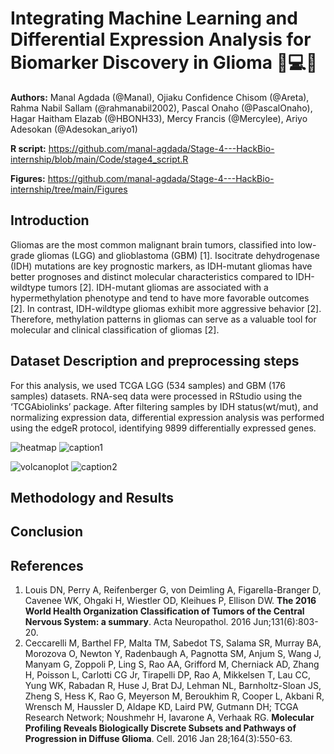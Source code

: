 # Integrating Machine Learning and Differential Expression Analysis for Biomarker Discovery in Glioma 🧬💻🤖

 **Authors:** Manal Agdada (@Manal), Ojiaku Confidence Chisom (@Areta),  Rahma Nabil Sallam (@rahmanabil2002), Pascal Onaho (@PascalOnaho), Hagar Haitham Elazab (@HBONH33), Mercy Francis (@Mercylee), Ariyo Adesokan (@Adesokan_ariyo1)

**R script:** https://github.com/manal-agdada/Stage-4---HackBio-internship/blob/main/Code/stage4_script.R

**Figures:** https://github.com/manal-agdada/Stage-4---HackBio-internship/tree/main/Figures

## Introduction 
Gliomas are the most common malignant brain tumors, classified into low-grade gliomas (LGG) and glioblastoma (GBM) [1]. Isocitrate dehydrogenase (IDH) mutations are key prognostic markers, as IDH-mutant gliomas have better prognoses and distinct molecular characteristics compared to IDH-wildtype tumors [2]. IDH-mutant gliomas are associated with a hypermethylation phenotype and tend to have more favorable outcomes [2]. In contrast, IDH-wildtype gliomas exhibit more aggressive behavior [2]. Therefore, methylation patterns in gliomas can serve as a valuable tool for molecular and clinical classification of gliomas [2].

## Dataset Description and preprocessing steps
For this analysis, we used TCGA LGG (534 samples) and GBM (176 samples) datasets. RNA-seq data were processed in RStudio using the ‘TCGAbiolinks’ package. After filtering samples by IDH status(wt/mut), and normalizing expression data, differential expression analysis was performed using the edgeR protocol, identifying 9899 differentially expressed genes.

![heatmap](https://github.com/user-attachments/assets/a51c0122-917a-44dd-945e-eb8dabf76f47)
![caption1](https://github.com/user-attachments/assets/2d5293b1-2bf2-47de-afc1-cd80f48f2c7d)

![volcanoplot](https://github.com/user-attachments/assets/9a4e6128-cbdf-460e-b080-e0e4bc8840fe)
![caption2](https://github.com/user-attachments/assets/dc06f511-48ce-4a57-83e1-dfbeccab70ed)

## Methodology and Results

## Conclusion

## References
1. Louis DN, Perry A, Reifenberger G, von Deimling A, Figarella-Branger D, Cavenee WK, Ohgaki H, Wiestler OD, Kleihues P, Ellison DW. **The 2016 World Health Organization Classification of Tumors of the Central Nervous System: a summary**. Acta Neuropathol. 2016 Jun;131(6):803-20. 
2. Ceccarelli M, Barthel FP, Malta TM, Sabedot TS, Salama SR, Murray BA, Morozova O, Newton Y, Radenbaugh A, Pagnotta SM, Anjum S, Wang J, Manyam G, Zoppoli P, Ling S, Rao AA, Grifford M, Cherniack AD, Zhang H, Poisson L, Carlotti CG Jr, Tirapelli DP, Rao A, Mikkelsen T, Lau CC, Yung WK, Rabadan R, Huse J, Brat DJ, Lehman NL, Barnholtz-Sloan JS, Zheng S, Hess K, Rao G, Meyerson M, Beroukhim R, Cooper L, Akbani R, Wrensch M, Haussler D, Aldape KD, Laird PW, Gutmann DH; TCGA Research Network; Noushmehr H, Iavarone A, Verhaak RG. **Molecular Profiling Reveals Biologically Discrete Subsets and Pathways of Progression in Diffuse Glioma**. Cell. 2016 Jan 28;164(3):550-63. 
